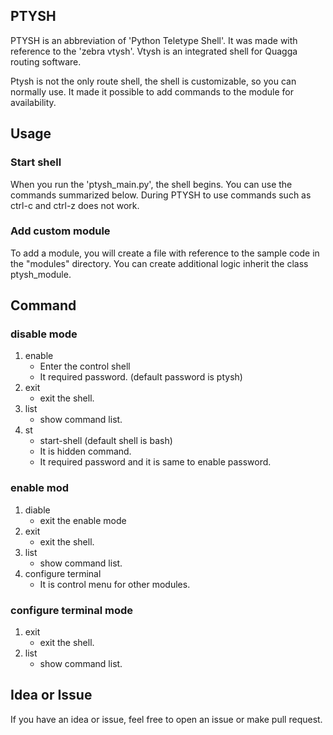 ## PTYSH
PTYSH is an abbreviation of 'Python Teletype Shell'.
It was made with reference to the 'zebra vtysh'.
Vtysh is an integrated shell for Quagga routing software.

Ptysh is not the only route shell, the shell is customizable, so you can normally use.
It made it possible to add commands to the module for availability.



## Usage
### Start shell
When you run the 'ptysh_main.py', the shell begins.
You can use the commands summarized below.
During PTYSH to use commands such as ctrl-c and ctrl-z does not work.


### Add custom module
To add a module, you will create a file with reference to the sample code in the "modules" directory.
You can create additional logic inherit the class ptysh_module.


## Command
### disable mode
1. enable
	* Enter the control shell
	* It required password. (default password is ptysh)
2. exit
	* exit the shell.
3. list
	* show command list.
4. st
	* start-shell (default shell is bash)
	* It is hidden command.
	* It required password and it is same to enable password.


### enable mod
1. diable
	* exit the enable mode
2. exit
	* exit the shell.
3. list
	* show command list.
4. configure terminal
	* It is control menu for other modules.

### configure terminal mode
1. exit
	* exit the shell.
2. list
	* show command list.


## Idea or Issue
If you have an idea or issue, feel free to open an issue or make pull request.